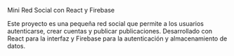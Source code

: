 Mini Red Social con React y Firebase

Este proyecto es una pequeña red social que permite a los usuarios autenticarse, crear cuentas y publicar publicaciones. 
Desarrollado con React para la interfaz y Firebase para la autenticación y almacenamiento de datos.
